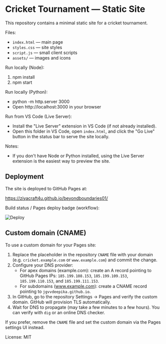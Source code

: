 # Cricket Tournament — Static Site

This repository contains a minimal static site for a cricket tournament.

Files:
- `index.html` — main page
- `styles.css` — site styles
- `script.js` — small client scripts
- `assets/` — images and icons

Run locally (Node):
1. npm install
2. npm start

Run locally (Python):
- python -m http.server 3000
- Open http://localhost:3000 in your browser

Run from VS Code (Live Server):
- Install the "Live Server" extension in VS Code (if not already installed).
- Open this folder in VS Code, open `index.html`, and click the "Go Live" button in the status bar to serve the site locally.

Notes:
- If you don't have Node or Python installed, using the Live Server extension is the easiest way to preview the site.

Deployment
----------

The site is deployed to GitHub Pages at:

https://ziyacraft4u.github.io/beyondboundaries01/

Build status / Pages deploy badge (workflow):

![Deploy](https://github.com/ziyacraft4u/ziyacraftcrickets01/actions/workflows/deploy.yml/badge.svg)

Custom domain (CNAME)
----------------------

To use a custom domain for your Pages site:

1. Replace the placeholder in the repository `CNAME` file with your domain (e.g. `cricket.example.com` or `www.example.com`) and commit the change.
2. Configure your DNS provider:
	- For apex domains (example.com): create an A record pointing to GitHub Pages IPs: `185.199.108.153`, `185.199.109.153`, `185.199.110.153`, and `185.199.111.153`.
	- For subdomains (www.example.com): create a CNAME record pointing to `jgvvdeepika.github.io`.
3. In GitHub, go to the repository Settings → Pages and verify the custom domain. GitHub will provision TLS automatically.
4. Wait for DNS to propagate (may take a few minutes to a few hours). You can verify with `dig` or an online DNS checker.

If you prefer, remove the `CNAME` file and set the custom domain via the Pages settings UI instead.

License: MIT
